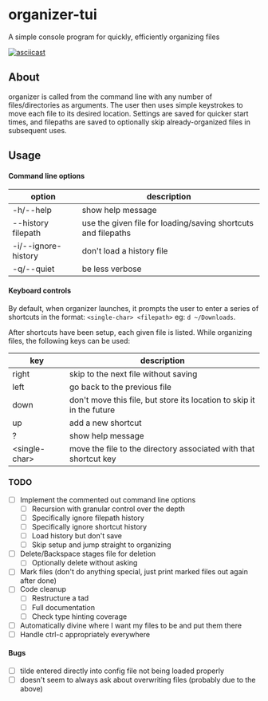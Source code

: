 # organizer-tui
A simple console program for quickly, efficiently organizing files

[![asciicast](https://asciinema.org/a/351451.svg)](https://asciinema.org/a/351451)

## About

organizer is called from the command line with any number of files/directories as arguments. The user then uses simple keystrokes to move each file to its desired location. Settings are saved for quicker start times, and filepaths are saved to optionally skip already-organized files in subsequent uses.

## Usage

#### Command line options

| option | description |
| --- | ----------- |
| -h/--help | show help message |
| --history filepath | use the given file for loading/saving shortcuts and filepaths |
| -i/--ignore-history | don't load a history file |
| -q/--quiet | be less verbose |

#### Keyboard controls

By default, when organizer launches, it prompts the user to enter a series of shortcuts in the format: `<single-char> <filepath>` eg: `d ~/Downloads`.

After shortcuts have been setup, each given file is listed. While organizing files, the following keys can be used:

| key | description |
| --- | ----------- |
| right | skip to the next file without saving |
| left | go back to the previous file |
| down | don't move this file, but store its location to skip it in the future |
| up | add a new shortcut |
| ? | show help message |
| &lt;single-char> | move the file to the directory associated with that shortcut key |

### TODO

- [ ] Implement the commented out command line options
  - [ ] Recursion with granular control over the depth
  - [ ] Specifically ignore filepath history
  - [ ] Specifically ignore shortcut history
  - [ ] Load history but don't save
  - [ ] Skip setup and jump straight to organizing
- [ ] Delete/Backspace stages file for deletion
  - [ ] Optionally delete without asking
- [ ] Mark files (don't do anything special, just print marked files out again after done)
- [ ] Code cleanup
  - [ ] Restructure a tad
  - [ ] Full documentation
  - [ ] Check type hinting coverage
- [ ] Automatically divine where I want my files to be and put them there
- [ ] Handle ctrl-c appropriately everywhere

#### Bugs

- [ ] tilde entered directly into config file not being loaded properly
- [ ] doesn't seem to always ask about overwriting files (probably due to the above)
